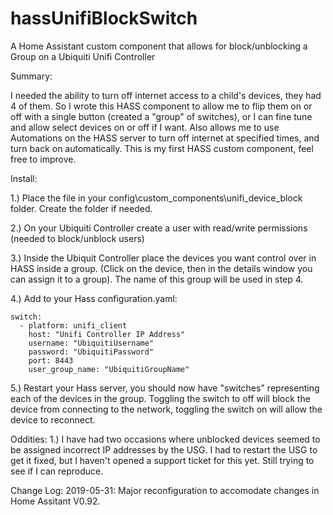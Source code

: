# hassUnifiBlockSwitch
A Home Assistant custom component that allows for block/unblocking a Group on a Ubiquiti Unifi Controller

Summary: 

I needed the ability to turn off internet access to a child's devices, they had 4 of them. So I wrote this HASS component to allow me to flip them on or off with a single button (created a "group" of switches), or I can fine tune and allow select devices on or off if I want. Also allows me to use Automations on the HASS server to turn off internet at specified times, and turn back on automatically. This is my first HASS custom component, feel free to improve.

Install:

1.) Place the file in your config\custom_components\unifi_device_block folder. Create the folder if needed.

2.) On your Ubiquiti Controller create a user with read/write permissions (needed to block/unblock users)

3.) Inside the Ubiquit Controller place the devices you want control over in HASS inside a group. (Click on the device, then in the details window you can assign it to a group). The name of this group will be used in step 4.

4.) Add to your Hass configuration.yaml:
  
    switch:
      - platform: unifi_client
        host: "Unifi Controller IP Address"
        username: "UbiquitiUsername"
        password: "UbiquitiPassword"
        port: 8443
        user_group_name: "UbiquitiGroupName"

5.) Restart your Hass server, you should now have "switches" representing each of the devices in the group. Toggling the switch to off will block the device from connecting to the network, toggling the switch on will allow the device to reconnect.

Oddities:
1.) I have had two occasions where unblocked devices seemed to be assigned incorrect IP addresses by the USG. I had to restart the USG to get it fixed, but I haven't opened a support ticket for this yet. Still trying to see if I can reproduce.

Change Log: 
2019-05-31: Major reconfiguration to accomodate changes in Home Assitant V0.92. 
